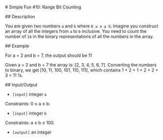 # Simple Fun #10: Range Bit Counting

## Description

You are given two numbers `a` and `b` where `0 ≤ a ≤ b`. Imagine you construct an array of all the integers from `a` to `b` inclusive. You need to count the number of `1`s in the binary representations of all the numbers in the array.

## Example

For a = 2 and b = 7, the output should be 11

Given a = 2 and b = 7 the array is: [2, 3, 4, 5, 6, 7]. Converting the numbers to binary, we get [10, 11, 100, 101, 110, 111], which contains 1 + 2 + 1 + 2 + 2 + 3 = 11 1s.

## Input/Output

* `[input]` integer `a`

Constraints: 0 ≤ a ≤ b.

* `[input]` integer `b`

Constraints: a ≤ b ≤ 100.

* `[output]` an integer
